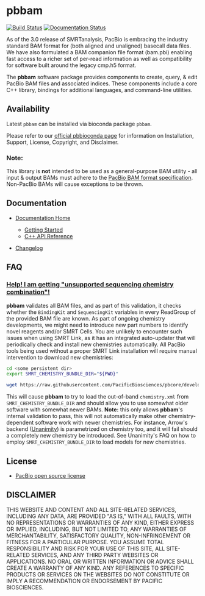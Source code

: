 # pbbam

[![Build Status](https://travis-ci.org/PacificBiosciences/pbbam.svg?branch=master)](https://travis-ci.org/PacificBiosciences/pbbam) [![Documentation Status](https://readthedocs.org/projects/pbbam/badge/?version=latest)](http://pbbam.readthedocs.org/en/latest/?badge=latest)

As of the 3.0 release of SMRTanalysis, PacBio is embracing the industry standard BAM
format for (both aligned and unaligned) basecall data files. We have also formulated
a BAM companion file format (bam.pbi) enabling fast access to a richer set of per-read
information as well as compatibility for software built around the legacy cmp.h5 format.

The **pbbam** software package provides components to create, query, & edit PacBio BAM
files and associated indices. These components include a core C++ library, bindings for
additional languages, and command-line utilities.

## Availability
Latest `pbbam` can be installed via bioconda package `pbbam`.

Please refer to our [official pbbioconda page](https://github.com/PacificBiosciences/pbbioconda)
for information on Installation, Support, License, Copyright, and Disclaimer.

### Note:

This library is **not** intended to be used as a general-purpose BAM utility - all input & output BAMs must adhere to the [PacBio BAM format specification](https://github.com/PacificBiosciences/PacBioFileFormats/blob/3.0/BAM.rst). Non-PacBio BAMs will cause exceptions to be thrown.

##  Documentation

  - [Documentation Home](http://pbbam.readthedocs.org/en/latest/index.html)
    - [Getting Started](http://pbbam.readthedocs.org/en/latest/getting_started.html)
    - [C++ API Reference](http://pbbam.readthedocs.org/en/latest/api_reference.html)

  - [Changelog](https://github.com/PacificBiosciences/pbbam/blob/master/CHANGELOG.md)

## FAQ

### [Help! I am getting "unsupported sequencing chemistry combination"!](#chemistry-bundle)

**pbbam** validates all BAM files, and as part of this validation, it checks whether the
`BindingKit` and `SequencingKit` variables in every ReadGroup of the provided BAM file are
known. As part of ongoing chemistry developments, we might need to introduce new part numbers
to identify novel reagents and/or SMRT Cells. You are unlikely to encounter such issues
when using SMRT Link, as it has an integrated auto-updater that will periodically check and
install new chemistries automatically. All PacBio tools being used without a proper SMRT Link
installation will require manual intervention to download new chemistries:

  ```sh
  cd <some persistent dir>
  export SMRT_CHEMISTRY_BUNDLE_DIR="${PWD}"

  wget https://raw.githubusercontent.com/PacificBiosciences/pbcore/develop/pbcore/chemistry/resources/mapping.xml -O chemistry.xml
  ```

This will cause **pbbam** to try to load the out-of-band `chemistry.xml` from
`SMRT_CHEMISTRY_BUNDLE_DIR` and should allow you to use somewhat older software
with somewhat newer BAMs. **Note:** this only allows **pbbam**'s internal validation
to pass, this will not automatically make other chemistry-dependent software work
with newer chemistries. For instance, Arrow's backend ([Unanimity](https://github.com/PacificBiosciences/unanimity))
is parametrized on chemistry too, and it will fail should a completely new chemistry
be introduced. See Unanimity's FAQ on how to employ `SMRT_CHEMISTRY_BUNDLE_DIR`
to load models for new chemistries.


## License

 - [PacBio open source license](https://github.com/PacificBiosciences/pbbam/blob/master/LICENSE.txt)

DISCLAIMER
----------
THIS WEBSITE AND CONTENT AND ALL SITE-RELATED SERVICES, INCLUDING ANY DATA, ARE PROVIDED "AS IS," WITH ALL FAULTS, WITH NO REPRESENTATIONS OR WARRANTIES OF ANY KIND, EITHER EXPRESS OR IMPLIED, INCLUDING, BUT NOT LIMITED TO, ANY WARRANTIES OF MERCHANTABILITY, SATISFACTORY QUALITY, NON-INFRINGEMENT OR FITNESS FOR A PARTICULAR PURPOSE. YOU ASSUME TOTAL RESPONSIBILITY AND RISK FOR YOUR USE OF THIS SITE, ALL SITE-RELATED SERVICES, AND ANY THIRD PARTY WEBSITES OR APPLICATIONS. NO ORAL OR WRITTEN INFORMATION OR ADVICE SHALL CREATE A WARRANTY OF ANY KIND. ANY REFERENCES TO SPECIFIC PRODUCTS OR SERVICES ON THE WEBSITES DO NOT CONSTITUTE OR IMPLY A RECOMMENDATION OR ENDORSEMENT BY PACIFIC BIOSCIENCES.


